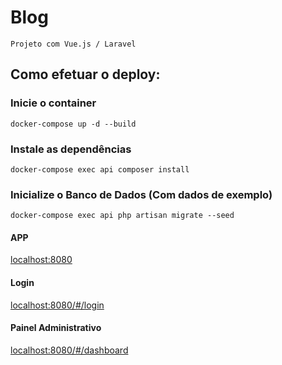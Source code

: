 # Blog
```
Projeto com Vue.js / Laravel
```
## Como efetuar o deploy:

### Inicie o container
```
docker-compose up -d --build
```
### Instale as dependências
```
docker-compose exec api composer install
```
### Inicialize o Banco de Dados (Com dados de exemplo)
```
docker-compose exec api php artisan migrate --seed
```

#### APP
[localhost:8080](http://localhost:8080)

#### Login
[localhost:8080/#/login](http://localhost:8080/#/login)

#### Painel Administrativo
[localhost:8080/#/dashboard](http://localhost:8080/#/dashboard)

